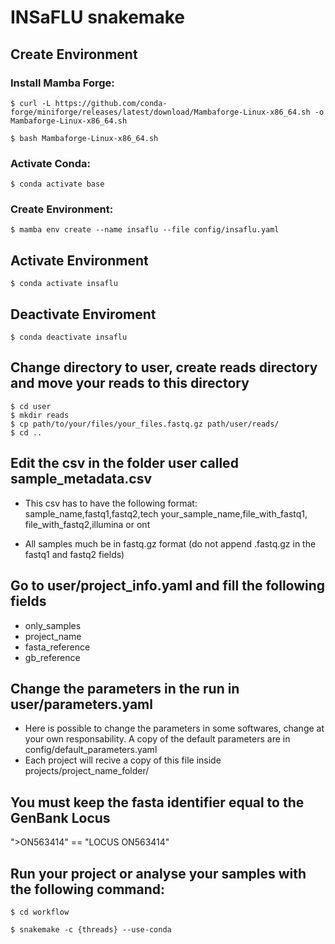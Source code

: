 # INSaFLU snakemake

## Create Environment 

### Install Mamba Forge:
    
   ```$ curl -L https://github.com/conda-forge/miniforge/releases/latest/download/Mambaforge-Linux-x86_64.sh -o Mambaforge-Linux-x86_64.sh```
    
   ```$ bash Mambaforge-Linux-x86_64.sh```

### Activate Conda:
    
   ```$ conda activate base```

### Create Environment:
    
   ```$ mamba env create --name insaflu --file config/insaflu.yaml```

## Activate Environment 
   ```$ conda activate insaflu```

## Deactivate Enviroment
   ```$ conda deactivate insaflu```

## Change directory to user, create reads directory and move your reads to this directory
   ```
   $ cd user
   $ mkdir reads
   $ cp path/to/your/files/your_files.fastq.gz path/user/reads/
   $ cd ..
   ```
## Edit the csv in the folder user called sample_metadata.csv
   - This csv has to have the following format: 
      sample_name,fastq1,fastq2,tech
      your_sample_name,file_with_fastq1, file_with_fastq2,illumina or ont

   - All samples much be in fastq.gz format (do not append .fastq.gz in the fastq1 and fastq2 fields)
## Go to user/project_info.yaml and fill the following fields
 - only_samples
 - project_name
 - fasta_reference
 - gb_reference

## Change the parameters in the run in user/parameters.yaml
   - Here is possible to change the parameters in some softwares, change at your own responsability. A copy of the default parameters are in config/default_parameters.yaml
   - Each project will recive a copy of this file inside projects/project_name_folder/

## You must keep the fasta identifier equal to the GenBank Locus
   ">ON563414" == "LOCUS       ON563414"

## Run your project or analyse your samples with the following command:
   `$ cd workflow`
   
   `$ snakemake -c {threads} --use-conda`
